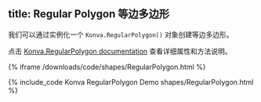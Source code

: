 title: Regular Polygon 等边多边形
---

我们可以通过实例化一个 `Konva.RegularPolygon()` 对象创建等边多边形。

点击 [Konva.RegularPolygon documentation](/api/Konva.RegularPolygon.html) 查看详细属性和方法说明。

{% iframe /downloads/code/shapes/RegularPolygon.html %}

{% include_code Konva RegularPolygon Demo shapes/RegularPolygon.html %}
